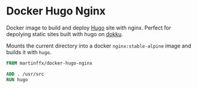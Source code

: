 # Docker Hugo Nginx

Docker image to build and deploy [Hugo](http://gohugo.io/) site with nginx. 
Perfect for depolying static sites built with hugo on [dokku](http://dokku.viewdocs.io/dokku/).

Mounts the current directory into a docker `nginx:stable-alpine` image and builds it with `hugo`.

```Dockerfile
FROM martinffx/docker-hugo-nginx

ADD . /usr/src
RUN hugo
```
